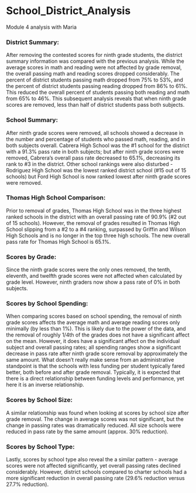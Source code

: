 # School_District_Analysis
Module 4 analysis with Maria 

### District Summary:
 
After removing the contested scores for ninth grade students, the district summary information was compared with the previous analysis. While the average scores in math and reading were not affected by grade removal, the overall passing math and reading scores dropped considerably. The percent of district students passing math dropped from 75% to 53%, and the percent of district students passing reading dropped from 86% to 61%. This reduced the overall percent of students passing both reading and math from 65% to 46%. This subsequent analysis reveals that when ninth grade scores are removed, less than half of district students pass both subjects. 

### School Summary:

After ninth grade scores were removed, all schools showed a decrease in the number and percentage of students who passed math, reading, and in both subjects overall. Cabrera High School was the #1 school for the district with a 91.3% pass rate in both subjects; but after ninth grade scores were removed, Cabrera’s overall pass rate decreased to 65.1%, decreasing its rank to #3 in the district.  Other school rankings were also disturbed - Rodriguez High School was the lowest ranked district school (#15 out of 15 schools) but Ford High School is now ranked lowest after ninth grade scores were removed. 

### Thomas High School Comparison:

Prior to removal of grades, Thomas High School was in the three highest ranked schools in the district with an overall passing rate of 90.9% (#2 out of 15 schools). However, the removal of grades resulted in Thomas High School slipping from a #2 to a #4 ranking, surpassed by Griffin and Wilson High Schools and is no longer in the top three high schools. The new overall pass rate for Thomas High School is 65.1%. 

### Scores by Grade:

Since the ninth grade scores were the only ones removed, the tenth, eleventh, and twelfth grade scores were not affected when calculated by grade level. However, ninth graders now show a pass rate of 0% in both subjects. 

### Scores by School Spending:

When comparing scores based on school spending, the removal of ninth grade scores affects the average math and average reading scores only minimally (by less than 1%). This is likely due to the power of the data, and the removal of roughly 1/4th of the grades does not have a significant affect on the mean. However, it does have a significant affect on the individual subject and overall passing rates; all spending ranges show a significant decrease in pass rate after ninth grade score removal by approximately the same amount. What doesn’t really make sense from an administrative standpoint is that the schools with less funding per student typically fared better, both before and after grade removal. Typically, it is expected that there is a direct relationship between funding levels and performance, yet here it is an inverse relationship. 

### Scores by School Size:

A similar relationship was found when looking at scores by school size after grade removal. The change in average scores was not significant, but the change in passing rates was dramatically reduced. All size schools were reduced in pass rate by the same amount (approx. 30% reduction).

### Scores by School Type:

Lastly, scores by school type also reveal the a similar pattern - average scores were not affected significantly, yet overall passing rates declined considerably. However, district schools compared to charter schools had a more significant reduction in overall passing rate (29.6% reduction versus 27.7% reduction). 
